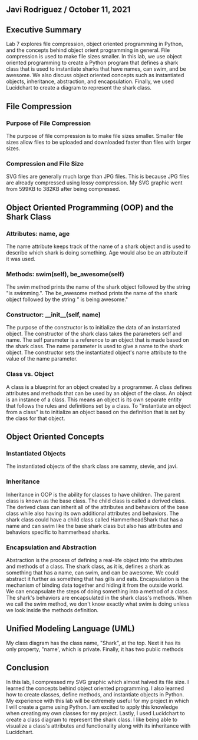 ## Javi Rodriguez / October 11, 2021

## Executive Summary 
Lab 7 explores file compression, object oriented programming in Python, and the concepts behind object orient programming in general. File compression is used to make file sizes smaller. In this lab, we use object oriented programming to create a Python program that defines a shark class that is used to instantiate sharks that have names, can swim, and be awesome. We also discuss object oriented concepts such as instantiated objects, inheritance, abstraction, and encapsulation. Finally, we used Lucidchart to create a diagram to represent the shark class.

## File Compression
### Purpose of File Compression
The purpose of file compression is to make file sizes smaller. Smaller file sizes allow files to be uploaded and downloaded faster than files with larger sizes.
### Compression and File Size
SVG files are generally much large than JPG files. This is because JPG files are already compressed using lossy compression. My SVG graphic went from 599KB to 382KB after being compressed.

## Object Oriented Programming (OOP) and the Shark Class
### Attributes: name, age
The name attribute keeps track of the name of a shark object and is used to describe which shark is doing something. Age would also be an attribute if it was used.
### Methods: swim(self), be_awesome(self)
The swim method prints the name of the shark object followed by the string "is swimming.". The be_awesome method prints the name of the shark object followed by the string " is being awesome."
### Constructor: \_\_init\_\_(self, name)
The purpose of the constructor is to initialize the data of an instantiated object. The constructor of the shark class takes the parameters self and name. The self parameter is a reference to an object that is made based on the shark class. The name parameter is used to give a name to the shark object. The constructor sets the instantiated object's name attribute to the value of the name parameter.
### Class vs. Object
A class is a blueprint for an object created by a programmer. A class defines attributes and methods that can be used by an object of the class. An object is an instance of a class. This means an object is its own separate entity that follows the rules and definitions set by a class. To "instantiate an object from a class" is to initialize an object based on the definition that is set by the class for that object.
## Object Oriented Concepts
### Instantiated Objects
The instantiated objects of the shark class are sammy, stevie, and javi.
### Inheritance
Inheritance in OOP is the ability for classes to have children. The parent class is known as the base class. The child class is called a derived class. The derived class can inherit all of the attributes and behaviors of the base class while also having its own additional attributes and behaviors. The shark class could have a child class called HammerheadShark that has a name and can swim like the base shark class but also has attributes and behaviors specific to hammerhead sharks.
### Encapsulation and Abstraction
Abstraction is the process of defining a real-life object into the attributes and methods of a class. The shark class, as it is, defines a shark as something that has a name, can swim, and can be awesome. We could abstract it further as something that has gills and eats. Encapsulation is the mechanism of binding data together and hiding it from the outside world. We can encapsulate the steps of doing something into a method of a class. The shark's behaviors are encapsulated in the shark class's methods. When we call the swim method, we don't know exactly what swim is doing unless we look inside the methods definition.
## Unified Modeling Language (UML)
My class diagram has the class name, "Shark", at the top. Next it has its only property, "name', which is private. Finally, it has two public methods

## Conclusion
In this lab, I compressed my SVG graphic which almost halved its file size. I learned the concepts behind object oriented programming. I also learned how to create classes, define methods, and instantiate objects in Python. My experience with this lab will be extremely useful for my project in which I will create a game using Python. I am excited to apply this knowledge when creating my own classes for my project. Lastly, I used Lucidchart to create a class diagram to represent the shark class. I like being able to visualize a class's attributes and functionality along with its inheritance with Lucidchart.

